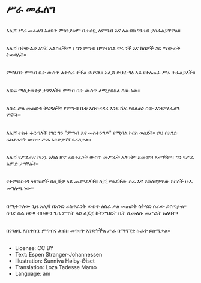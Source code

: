 # ሥራ መፈለግ

##
አሊሻ ሥራ መፈለግ አለባት ምክንያቱም ቤተሰቧ ለምግብ እና ለልብስ ገንዘብ ያስፈልጋቸዋል።

##
አሊሻ በትውልድ አገሯ አልሰራችም ፣ ግን ምግብ በማብሰል ጥሩ ነች እና ከሰዎች ጋር ማውራት ትወዳለች።

##
ምናልባት ምግብ ቤት ውስጥ ልትሰራ ትችል ይሆናል። አሊሻ ድህረ-ገፅ ላይ የተለጠፈ ሥራ ትፈልጋለች።

##
ለሼፍ ማስታወቂያ ታገኛለች። ምግብ ቤት ውስጥ ለሚያበስል ሰው ነው።

##
ለስራ ቃለ መጠይቁ ትሄዳለች። የምግብ ቤቱ አስተዳዳሪ እንደ ሼፍ የሰለጠነ ሰው እንደሚፈልጉ ነገሯት።

##
አሊሻ ተስፋ ቆርጣለች ነገር ግን "ምግብ እና መስተንግዶ" የሚባል ኮርስ ወሰደች። ይህ በአንድ ሬስቶራንት ውስጥ ሥራ እንድታገኝ ይረዳታል።

##
አሊሻ የሥልጠና ኮርሷ አካል ሆኖ ሬስቶራንት ውስጥ መሥራት አለባት። ደመወዝ አታገኝም፣ ግን የሥራ ልምድ ታገኛለች።

##
የትምህርቱን ዝርዝሮች በሲቪዋ ላይ ጨምራለች። ሲቪ የሰራችው ስራ እና የወሰደቻቸው ኮርሶች ሁሉ መግለጫ ነው።

##
በሚቀጥለው ጊዜ አሊሻ በአንድ ሬስቶራንት ውስጥ ለስራ ቃለ መጠይቅ ስትሄድ ስራው ይሰጣታል። ከባድ ስራ ነው። ብዙውን ጊዜ ምሽት ላይ ልጆቿ ከትምህርት ቤት ሲመለሱ መሥራት አለባት።

##
በገንዘቧ ለቤተሰቧ ምግብና ልብስ መግዛት እንድትችል ሥራ በማግኘቷ ኩራት ይሰማታል።

##
* License: CC BY
* Text: Espen Stranger-Johannessen
* Illustration: Sunniva Høiby-Øiset
* Translation: Loza Tadesse Mamo
* Language: am
